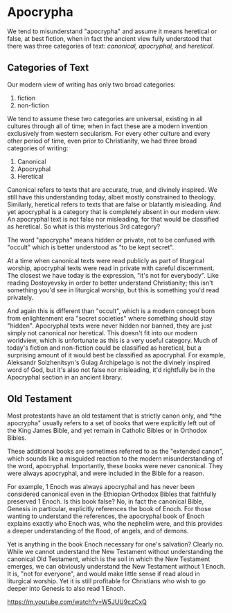 # Apocrypha 

We tend to misunderstand "apocrypha" and assume it means heretical or false, at best fiction, when in fact the ancient view fully understood that there was three categories of text: *canonical, apocryphal,* and *heretical*.

## Categories of Text 

Our modern view of writing has only two broad categories: 

1. fiction
2. non-fiction

We tend to assume these two categories are universal, existing in all cultures through all of time; when in fact these are a modern invention exclusively from western secularism. For every other culture and every other period of time, even prior to Christianity, we had three broad categories of writing:

1. Canonical
2. Apocryphal
3. Heretical

Canonical refers to texts that are accurate, true, and divinely inspired.
We still have this understanding today, albeit mostly constrained to theology.
Similarly, heretical refers to texts that are false or blatantly misleading.
And yet apocryphal is a category that is completely absent in our modern view. An apocryphal text is not false nor misleading, for that would be classified as heretical.  So what is this mysterious 3rd category?

The word "apocrypha" means hidden or private, not to be confused with "occult" which is better understood as "to be kept secret". 

At a time when canonical texts were read publicly as part of liturgical worship, apocryphal texts were read in private with careful discernment.
The closest we have today is the expression, "it's not for everybody".
Like reading Dostoyevsky in order to better understand Christianity; this isn't something you'd see in liturgical worship, but this is something you'd read privately.

And again this is different than "occult", which is a modern concept born from enlightenment era "secret societies" where something should stay "hidden".
Apocryphal texts were never hidden nor banned, they are just simply not canonical nor heretical. This doesn't fit into our modern worldview, which is unfortunate as this is a very useful category. Much of today's fiction and non-fiction could be classified as heretical, but a surprising amount of it would best be classified as apocryphal. For example, Aleksandr Solzhenitsyn's Gulag Archipelago is not the divinely inspired word of God, but it's also not false nor misleading, it'd rightfully be in the Apocryphal section in an ancient library.




## Old Testament 

Most protestants have an old testament that is strictly canon only, and *the apocrypha" usually refers to a set of books that were explicitly left out of the King James Bible, and yet remain in Catholic Bibles or in Orthodox Bibles.

These additional books are sometimes referred to as the "extended canon", which sounds like a misguided reaction to the modern misunderstanding of the word, apocryphal.
Importantly, these books were never canonical. They were always apocryphal, and were included in the Bible for a reason.

For example, 1 Enoch was always apocryphal and has never been considered canonical even in the Ethiopian Orthodox Bibles that faithfully preserved 1 Enoch. Is this book false? No, in fact the canonical Bible, Genesis in particular, explicitly references the book of Enoch. For those wanting to understand the references, the apocryphal book of Enoch explains exactly who Enoch was, who the nephelim were, and this provides a deeper understanding of the flood, of angels, and of demons.

Yet is anything in the book Enoch necessary for one's salvation? Clearly no. While we cannot understand the New Testament without understanding the canonical Old Testament, which is the soil in which the New Testament emerges, we can obviously understand the New Testament without 1 Enoch.
It is, "not for everyone", and would make little sense if read aloud in liturgical worship. Yet it is still profitable for Christians who wish to go deeper into Genesis to also read 1 Enoch.


https://m.youtube.com/watch?v=W5JUU9czCxQ






